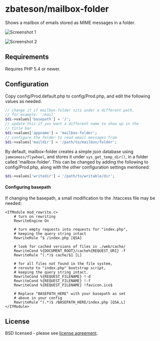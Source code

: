 # zbateson/mailbox-folder

Shows a mailbox of emails stored as MIME messages in a folder.

![Screenshot 1](https://raw.githubusercontent.com/zbateson/mailbox-folder/assets/2.png)

![Screenshot 2](https://raw.githubusercontent.com/zbateson/mailbox-folder/assets/1.png)

## Requirements

Requires PHP 5.4 or newer.

## Configuration

Copy config/Prod.default.php to config/Prod.php, and edit the following values as needed.

```php
// change it if mailbox-folder sits under a different path,
// for example: '/mail'
$di->values['basepath'] = '/';
// update this if you want a different name to show up in the
// title bar
$di->values['appname'] = 'mailbox-folder';
// configure the folder to read email messages from
$di->values['maildir'] = '/path/to/mailbox/folder';
```

By default, mailbox-folder creates a simple json database using ``` jamesmoss/flywheel ```, and stores it under ``` sys_get_temp_dir() ```, in a folder called 'mailbox-folder'.  This can be changed by adding the following to config/Prod.php, along with the other configuration settings mentioned:

```php
$di->values['writedir'] = '/path/to/writable/dir';
```

#### Configuring basepath

If changing the basepath, a small modification to the .htaccess file may be needed:

```
<IfModule mod_rewrite.c>
    # turn on rewriting
    RewriteEngine On

    # turn empty requests into requests for "index.php",
    # keeping the query string intact
    RewriteRule ^$ /index.php [QSA]

    # look for cached versions of files in ./web/cache/
    RewriteCond %{DOCUMENT_ROOT}/cache%{REQUEST_URI} -f
    RewriteRule ^(.*)$ cache/$1 [L]

    # for all files not found in the file system,
    # reroute to "index.php" bootstrap script,
    # keeping the query string intact.
    RewriteCond %{REQUEST_FILENAME} !-d
    RewriteCond %{REQUEST_FILENAME} !-f
    RewriteCond %{REQUEST_FILENAME} !favicon.ico$

    # Replace "BASEPATH_HERE" with your basepath as set
    # above in your config
    RewriteRule ^(.*)$ /BASEPATH_HERE/index.php [QSA,L]
</IfModule>
```

## License

BSD licensed - please see [license agreement](https://github.com/zbateson/mail-mime-parser/blob/master/LICENSE).
